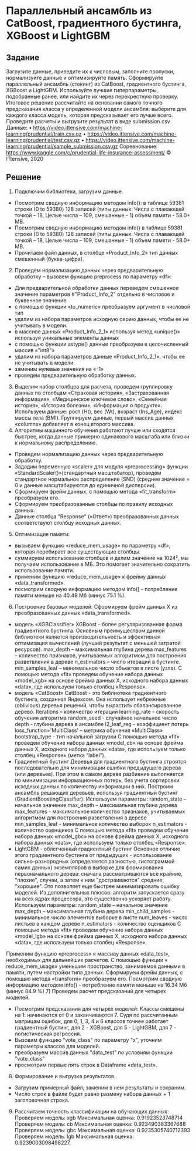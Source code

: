 # Параллельный ансамбль из CatBoost, градиентного бустинга, XGBoost и LightGBM
## Задание
Загрузите данные, приведите их к числовым, заполните пропуски, нормализуйте данные и оптимизируйте память.
Сформируйте параллельный ансамбль (стекинг) из CatBoost, градиентного бустинга, XGBoost и LightGBM. Используйте лучшие гиперпараметры, подобранные ранее, или найдите их через перекрестную проверку. Итоговое решение рассчитайте на основании самого точного предсказания класса у определенной модели ансамбля: выберите для каждого класса модель, которая предсказывает его лучше всего.
Проведите расчеты и выгрузите результат в виде submission.csv
Данные:
•	https://video.ittensive.com/machine-learning/prudential/train.csv.gz
•	https://video.ittensive.com/machine-learning/prudential/test.csv.gz
•	https://video.ittensive.com/machine-learning/prudential/sample_submission.csv.gz
Соревнование: https://www.kaggle.com/c/prudential-life-insurance-assessment/
© ITtensive, 2020
## Решение
1) Подключим библиотеки, загрузим данные.
- Посмотрим сводную информацию методом info():
в таблице 59381 строки (0 to 59380)
128 записей (типы данных: Числа с плавающей точкой – 18, Целые числа – 109, смешанные - 1)
объем памяти - 58.0+ MB.
- Посмотрим сводную информацию методом info()
в таблице 59381 строки (0 to 59380)
128 записей (типы данных: Числа с плавающей точкой – 18, Целые числа – 109, смешанные - 1)
объем памяти - 58.0+ MB.
- Прочитаем файл данных, в столбце «Product_Info_2» тип данных смешенный (буква-цифра).
2) Проведем нормализацию данных через предварительную обработку – вызовем функцию  preprocess по параметру «df»:
- Для предварительной обработки данных переведем смешенное значение параметров #"Product_Info_2" отдельно в числовое и буквенное значение 
- с помощью функции «to_numeric» преобразуем аргумент в числовой тип
- удалим из набора параметров исходную серию данных, чтобы ее не учитывать в модели.   
- в массиве данных «Product_Info_2_1» используя метод «unique()» используя уникальные элементы данных
- с помощью функции astype() данные преобразуем  в целочисленный массив «"int8"»
- удалим из набора параметров  данные «Product_Info_2_1», чтобы ее не учитывать в модели.      
- заменим нулевые значения на «-1»
- проведем предварительную обработку данных.
3) Выделим набор столбцов для расчета, проведем группировку данных по столбцам «Страховая история», «Застрахованная информация», «Медицинское ключевое слово», «Семейная история», «История болезни», «Информация о продукте».
Используем данные: рост (Ht), вес (Wt), возраст (Ins_Age), индекс массы тела (BMI).
Группируем данные, первый массив данных «columns» добавляет в конец второго массива.
4) Алгоритмы машинного обучения работают лучше или сходятся быстрее, когда данные примерно одинакового масштаба или близки к нормальному распределению.
- Проведем нормализацию данных через предварительную обработку.
- Зададим переменную «scaler» для модуля «preprocessing» функции «StandardScaler()»(стандартный масштабатор), проведем стандартное нормальное распределение (SND) (среднее значение = 0 и данные масштабируются до единичной дисперсии).
- Сформируем фрейм данных, с помощью метода «fit_transform» преобразуем его.
- Сформируем преобразованные столбцы по правилу исходных данных.
- Данные столбца "Response" («Ответ») преобразованных данных соответствуют столбцу исходных данных.
5) Оптимизация памяти:
- вызываем функцию «reduce_mem_usage» по параметру «df», которая перебирает все существующие столбцы. 
- суммируем использование столбцов и делим значение на 1024², мы получаем использование в МБ. Это помогает значительно сократить использование памяти.
- применим функцию «reduce_mem_usage» к фрейму данных «data_transformed».
- посмотрим сводную информацию методом info() - потребление памяти меньше на 40.49 Мб (минус 75.1 %).
6) Построение базовых моделей. Сформируем фрейм данных Х из преобразованных данных «data_transformed».
- модель «XGBClassifier»
XGBoost - более регуляризованная форма градиентного бустинга.
Основным преимуществом данной библиотеки является производительность и эффективная оптимизация вычислений (лучший результат с меньшей затратой ресурсов).
max_depth – максимальная глубина дерева
max_features  – количество признаков, учитываемых алгоритмом для построения разветвления  в дереве
n_estimators – число итераций в бустинге.
min_samples_leaf – минимальное число объектов в листе (узле).
С помощью метода  «fit» проведем обучение набора данных «model_xgb» на основе фрейма данных Х, исходного набора данных «data», где используем только столбец «Response».
-  модель «CatBoost»
CatBoost - это библиотека градиентного бустинга, созданная Яндексом. Она использует небрежные (oblivious) деревья решений, чтобы вырастить сбалансированное дерево. 
Iterations – количество итераций
learning_rate - скорость обучения алгоритма
random_seed - случайное начальное число
depth -  глубина дерева в ансамбле
l2_leaf_reg - коэффициент потерь
loss_function='MultiClass' – метрика обучения «MultiClass»
bootstrap_type - тип начальной загрузки
С помощью метода  «fit» проведем обучение набора данных «model_cb» на основе фрейма данных Х, исходного набора данных «data», где используем только столбец «Response» (метка “label”).
- Градиентный бустинг
Деревья для градиентного бустинга строятся последовательно для минимизации ошибки предыдущего дерева (или деревьев). При этом в самом дереве разбиение выполняется по минимизации информационных потерь, без учета сортировки исходных данных по количеству информации в них.
Построим ансамбль решающих деревьев, используя градиентный бустинг (GradientBoostingClassifier). 
Используем параметры: 
random_state – начальное значение
max_depth – максимальная глубина дерева
max_features - максимальное количество признаков, учитываемых алгоритмом для построения разветвления  в дереве
min_samples_leaf - минимальное количество выборок
n_estimators - количество оценщиков
С помощью метода  «fit» проведем обучение набора данных «model_gbc» на основе фрейма данных Х, исходного набора данных «data», где используем только столбец «Response».
- LightGBM - облегченный  градиентный бустинг
Основное отличие этого градиентного бустинга от предыдущих - использование сильно-разнородных (определяется разностью, гистограммой самих данных) экземпляров в выборке для формирования первоначального дерева: сначала рассматриваются все крайние, "плохие", случаи, а затем к ним "достраиваются" средние, "хорошие". Это позволяет еще быстрее минимизировать ошибку моделей.
Из дополнительных плюсов: алгоритм запускается сразу на всех ядрах процессора, это существенно ускоряет работу.
Используем параметры: 
random_state – начальное значение
max_depth – максимальная глубина дерева
min_child_samples - минимальное число элементов выборке в листе
num_leaves - число листьев в каждом дереве
n_estimators - количество оценщиков
С помощью метода  «fit» проведем обучение набора данных «model_lgb» на основе фрейма данных Х, исходного набора данных «data», где используем только столбец «Response».

Применим функцию «preprocess» к массиву  данных «data_test», необходимых для дальнейших расчетов.
С помощью функции « reduce_mem_usage»  уменьшим пространство, занимаемое данными в памяти, путем настройки типа данных.
Сформируем фрейм данных, с помощью метода «transform» преобразуем его.
Посмотрим сводную информацию методом info() - потребление памяти меньше на 16.34 Мб (минус 84.9 %)
7) Проведем расчет предсказаний для четырех моделей.
- Посмотрим предсказания для четырех моделей: 
Классы смещены на 1: начинаются от 0 и заканчиваются 7. Судя по рассчитанным матрицам ошибок, для 0, 1, 3, 4 и 6 классов точнее работает градиентный бустинг, для 2 - XGBoost, для 5 - LightGBM, для 7 - логистическая регрессия.
- Вызовим функцию "vote_class" по параметру "x", уточним параметры классов для моделей.
- преобразуем массив данных "data_test" по условиям функции "vote_class"
- просмотрим первые пять строк в Dataframe «data_test».
8) Формирование и выгрузка результатов.
- Загрузим примерный файл, заменим в нем результаты и сохраним.
- Число строк в файле будет равно размену набора данных + 1 заголовочная строка.
9) Рассчитаем точность классификации на обучающих данных:
Проверяем модель: xgb Максимальная оценка: 0.91923523748714
Проверяем модель: cb Максимальная оценка: 0.923490383367688
Проверяем модель: gbc Максимальная оценка: 0.9235305740712393
Проверяем модель: lgb Максимальная оценка: 0.9239003098498227.








